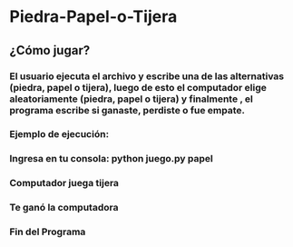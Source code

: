 # Piedra-Papel-o-Tijera
## ¿Cómo jugar?
### El usuario ejecuta el archivo y escribe una de las alternativas (piedra, papel o tijera), luego de esto el computador elige aleatoriamente (piedra, papel o tijera) y finalmente , el programa escribe si ganaste, perdiste o fue empate.
### Ejemplo de ejecución:
### Ingresa en tu consola: python juego.py papel
### Computador juega tijera
### Te ganó la computadora
### Fin del Programa
